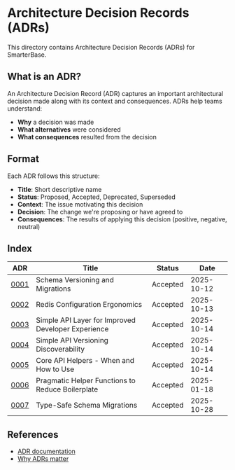 # Architecture Decision Records (ADRs)

This directory contains Architecture Decision Records (ADRs) for SmarterBase.

## What is an ADR?

An Architecture Decision Record (ADR) captures an important architectural decision made along with its context and consequences. ADRs help teams understand:
- **Why** a decision was made
- **What alternatives** were considered
- **What consequences** resulted from the decision

## Format

Each ADR follows this structure:
- **Title**: Short descriptive name
- **Status**: Proposed, Accepted, Deprecated, Superseded
- **Context**: The issue motivating this decision
- **Decision**: The change we're proposing or have agreed to
- **Consequences**: The results of applying this decision (positive, negative, neutral)

## Index

| ADR | Title | Status | Date |
|-----|-------|--------|------|
| [0001](0001-schema-versioning-and-migrations.md) | Schema Versioning and Migrations | Accepted | 2025-10-12 |
| [0002](0002-redis-configuration-ergonomics.md) | Redis Configuration Ergonomics | Accepted | 2025-10-13 |
| [0003](0003-simple-api-layer.md) | Simple API Layer for Improved Developer Experience | Accepted | 2025-10-14 |
| [0004](0004-simple-api-versioning.md) | Simple API Versioning Discoverability | Accepted | 2025-10-14 |
| [0005](0005-core-api-helpers-guidance.md) | Core API Helpers - When and How to Use | Accepted | 2025-10-14 |
| [0006](0006-collection-api.md) | Pragmatic Helper Functions to Reduce Boilerplate | Accepted | 2025-01-18 |
| [0007](0007-type-safe-migrations.md) | Type-Safe Schema Migrations | Accepted | 2025-10-28 |

## References

- [ADR documentation](https://adr.github.io/)
- [Why ADRs matter](https://cognitect.com/blog/2011/11/15/documenting-architecture-decisions)
